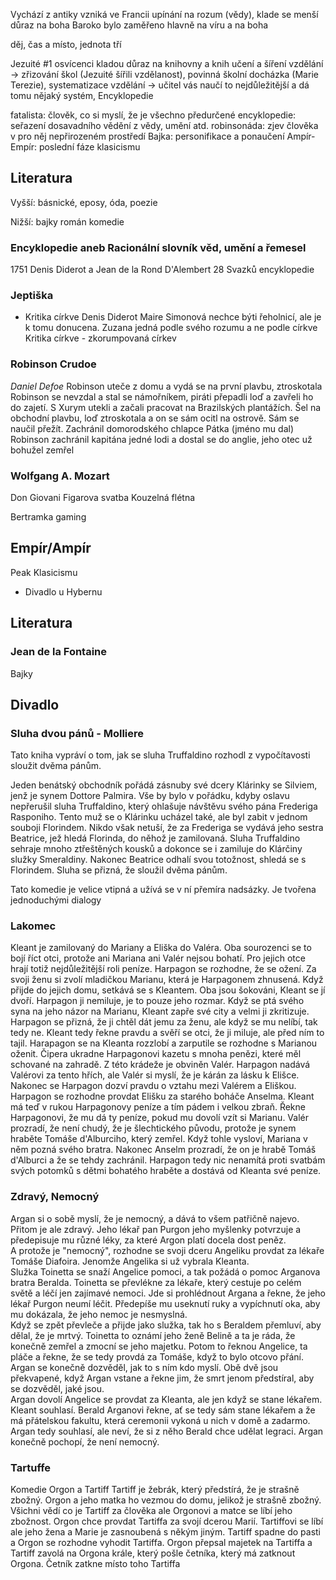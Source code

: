 Vychází z antiky
vzniká ve Francii 
upínání na rozum (vědy), klade se menší důraz na boha 
Baroko bylo zaměřeno hlavně na víru a na boha

děj, čas a místo, jednota tří

Jezuité #1 
osvícenci kladou důraz na knihovny a knih
učení a šíření vzdělání  -> zřizování škol (Jezuité šířili vzdělanost), povinná školní docházka (Marie Terezie), systematizace vzdělání -> učitel vás naučí to nejdůležitější a dá tomu nějaký systém, Encyklopedie

fatalista: člověk, co si myslí, že je všechno předurčené
encyklopedie: seřazení dosavadního vědění z vědy, umění atd.
robinsonáda: zjev člověka v pro něj nepřirozeném prostředí
Bajka: personifikace a ponaučení
Ampír-Empír: poslední fáze klasicismu 

## Literatura
Vyšší:
básnické, 
eposy,
óda,
poezie


Nižší:
bajky
román
komedie

### Encyklopedie aneb Racionální slovník věd, umění a řemesel
1751
Denis Diderot a Jean de la Rond D'Alembert
28 Svazků encyklopedie

### Jeptiška
- Kritika církve
Denis Diderot
Maire Simonová nechce býti řeholnicí, ale je k tomu donucena. 
Zuzana jedná podle svého rozumu a ne podle církve
Kritika církve - zkorumpovaná církev



### Robinson Crudoe
<i>Daniel Defoe</i>
Robinson uteče z domu a vydá se na první plavbu, ztroskotala
Robinson se nevzdal a stal se námořníkem, piráti přepadli loď a zavřeli ho do zajetí. S Xurym utekli a začali pracovat na Brazilských plantážích. Šel na obchodní plavbu, loď ztroskotala a on se sám ocitl na ostrově. Sám se naučil přežít. Zachránil domorodského chlapce Pátka (jméno mu dal) Robinson zachránil kapitána jedné lodi a dostal se do anglie, jeho otec už bohužel zemřel 


### Wolfgang A. Mozart
Don Giovani
Figarova svatba
Kouzelná flétna

Bertramka gaming

## Empír/Ampír
Peak Klasicismu
- Divadlo u Hybernu

## Literatura

### Jean de la Fontaine
Bajky

## Divadlo

### Sluha dvou pánů - Molliere
Tato kniha vypráví o tom, jak se sluha Truffaldino rozhodl z vypočítavosti sloužit dvěma pánům.

Jeden benátský obchodník pořádá zásnuby své dcery Klárinky se Silviem, jenž je synem Dottore Palmira. Vše by bylo v pořádku, kdyby oslavu nepřerušil sluha Truffaldino, který ohlašuje návštěvu svého pána Frederiga Rasponiho. Tento muž se o Klárinku ucházel také, ale byl zabit v jednom souboji Florindem. Nikdo však netuší, že za Frederiga se vydává jeho sestra Beatrice, jež hledá Florinda, do něhož je zamilovaná. Sluha Truffaldino sehraje mnoho ztřeštěných kousků a dokonce se i zamiluje do Klárčiny služky Smeraldiny. Nakonec Beatrice odhalí svou totožnost, shledá se s Florindem. Sluha se přizná, že sloužil dvěma pánům.

Tato komedie je velice vtipná a užívá se v ní přemíra nadsázky. Je tvořena jednoduchými dialogy


### Lakomec
Kleant je zamilovaný do Mariany a Eliška do Valéra. Oba sourozenci se to bojí říct otci, protože ani Mariana ani Valér nejsou bohatí. Pro jejich otce hrají totiž nejdůležitější roli peníze. Harpagon se rozhodne, že se ožení. Za svoji ženu si zvolí mladičkou Marianu, která je Harpagonem zhnusená. Když přijde do jejich domu, setkává se s Kleantem. Oba jsou šokováni, Kleant se jí dvoří. Harpagon ji nemiluje, je to pouze jeho rozmar. Když se ptá svého syna na jeho názor na Marianu, Kleant zapře své city a velmi ji zkritizuje. Harpagon se přizná, že ji chtěl dát jemu za ženu, ale když se mu nelíbí, tak tedy ne. Kleant tedy řekne pravdu a svěří se otci, že ji miluje, ale před ním to tajil. Harapagon se na Kleanta rozzlobí a zarputile se rozhodne s Marianou oženit. Čipera ukradne Harpagonovi kazetu s mnoha penězi, které měl schované na zahradě. Z této krádeže je obviněn Valér. Harpagon nadává Valérovi za tento hřích, ale Valér si myslí, že je kárán za lásku k Elišce. Nakonec se Harpagon dozví pravdu o vztahu mezi Valérem a Eliškou. Harpagon se rozhodne provdat Elišku za starého boháče Anselma. Kleant má teď v rukou Harpagonovy peníze a tím pádem i velkou zbraň. Řekne Harpagonovi, že mu dá ty peníze, pokud mu dovolí vzít si Marianu. Valér prozradí, že není chudý, že je šlechtického původu, protože je synem hraběte Tomáše d'Alburciho, který zemřel. Když tohle vysloví, Mariana v něm pozná svého bratra. Nakonec Anselm prozradí, že on je hrabě Tomáš d'Alburci a že se tehdy zachránil. Harpagon tedy nic nenamítá proti svatbám svých potomků s dětmi bohatého hraběte a dostává od Kleanta své peníze.

### Zdravý, Nemocný 

Argan si o sobě myslí, že je nemocný, a dává to všem patřičně najevo. Přitom je ale zdravý. Jeho lékař pan Purgon jeho myšlenky potvrzuje a předepisuje mu různé léky, za které Argon platí docela dost peněz.  
A protože je "nemocný", rozhodne se svoji dceru Angeliku provdat za lékaře Tomáše Diafoira. Jenomže Angelika si už vybrala Kleanta.  
Služka Toinetta se snaží Angelice pomoci, a tak požádá o pomoc Arganova bratra Beralda. Toinetta se převlékne za lékaře, který cestuje po celém světě a léčí jen zajímavé nemoci. Jde si prohlédnout Argana a řekne, že jeho lékař Purgon neumí léčit. Předepíše mu useknutí ruky a vypíchnutí oka, aby mu dokázala, že jeho nemoc je nesmyslná.  
Když se zpět převleče a přijde jako služka, tak ho s Beraldem přemluví, aby dělal, že je mrtvý. Toinetta to oznámí jeho ženě Belině a ta je ráda, že konečně zemřel a zmocní se jeho majetku. Potom to řeknou Angelice, ta pláče a řekne, že se tedy provdá za Tomáše, když to bylo otcovo přání. Argan se konečně dozvěděl, jak to s ním kdo myslí. Obě dvě jsou překvapené, když Argan vstane a řekne jim, že smrt jenom předstíral, aby se dozvěděl, jaké jsou.  
Argan dovolí Angelice se provdat za Kleanta, ale jen když se stane lékařem. Kleant souhlasí. Berald Arganovi řekne, ať se tedy sám stane lékařem a že má přátelskou fakultu, která ceremonii vykoná u nich v domě a zadarmo. Argan tedy souhlasí, ale neví, že si z něho Berald chce udělat legraci. Argan konečně pochopí, že není nemocný.

### Tartuffe
Komedie
Orgon a Tartiff
Tartiff je žebrák, který předstírá,  že je strašně zbožný. Orgon a jeho matka ho vezmou do domu, jelikož je strašně zbožný. Všichni vědí co je Tartiff za člověka ale Orgonovi a matce se líbí jeho zbožnost. Orgon chce provdat Tartiffa za svojí dcerou Marií. Tartiffovi se líbí ale jeho žena a Marie je zasnoubená s někým jiným. Tartiff spadne do pasti a Orgon se rozhodne vyhodit Tartiffa. Orgon přepsal majetek na Tartiffa a Tartiff zavolá na Orgona krále, který pošle četníka, který má zatknout Orgona. Četník zatkne místo toho Tartiffa 



